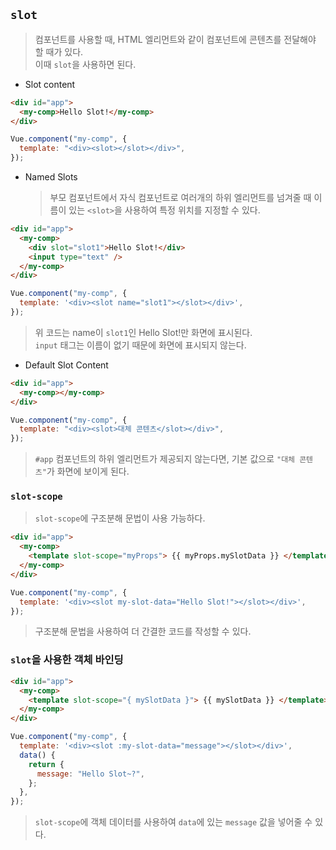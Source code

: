 ## `slot`

> 컴포넌트를 사용할 때, HTML 엘리먼트와 같이 컴포넌트에 콘텐츠를 전달해야 할 때가 있다.  
> 이때 `slot`을 사용하면 된다.

- Slot content

```html
<div id="app">
  <my-comp>Hello Slot!</my-comp>
</div>
```

```js
Vue.component("my-comp", {
  template: "<div><slot></slot></div>",
});
```

- Named Slots
  > 부모 컴포넌트에서 자식 컴포넌트로 여러개의 하위 엘리먼트를 넘겨줄 때 이름이 있는 `<slot>`을 사용하여 특정 위치를 지정할 수 있다.

```html
<div id="app">
  <my-comp>
    <div slot="slot1">Hello Slot!</div>
    <input type="text" />
  </my-comp>
</div>
```

```js
Vue.component("my-comp", {
  template: '<div><slot name="slot1"></slot></div>',
});
```

> 위 코드는 name이 `slot1`인 Hello Slot!만 화면에 표시된다.  
> `input` 태그는 이름이 없기 때문에 화면에 표시되지 않는다.

- Default Slot Content

```html
<div id="app">
  <my-comp></my-comp>
</div>
```

```js
Vue.component("my-comp", {
  template: "<div><slot>대체 콘텐츠</slot></div>",
});
```

> `#app` 컴포넌트의 하위 엘리먼트가 제공되지 않는다면, 기본 값으로 `"대체 콘텐츠"`가 화면에 보이게 된다.

### `slot-scope`

> `slot-scope`에 구조분해 문법이 사용 가능하다.

```html
<div id="app">
  <my-comp>
    <template slot-scope="myProps"> {{ myProps.mySlotData }} </template>
  </my-comp>
</div>
```

```js
Vue.component("my-comp", {
  template: '<div><slot my-slot-data="Hello Slot!"></slot></div>',
});
```

> 구조분해 문법을 사용하여 더 간결한 코드를 작성할 수 있다.

### `slot`을 사용한 객체 바인딩

```html
<div id="app">
  <my-comp>
    <template slot-scope="{ mySlotData }"> {{ mySlotData }} </template>
  </my-comp>
</div>
```

```js
Vue.component("my-comp", {
  template: '<div><slot :my-slot-data="message"></slot></div>',
  data() {
    return {
      message: "Hello Slot~?",
    };
  },
});
```

> `slot-scope`에 객체 데이터를 사용하여 `data`에 있는 `message` 값을 넣어줄 수 있다.
